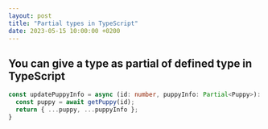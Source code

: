 ```yaml
---
layout: post
title: "Partial types in TypeScript"
date: 2023-05-15 10:00:00 +0200
---
```


## You can give a type as partial of defined type in TypeScript

```typescript
const updatePuppyInfo = async (id: number, puppyInfo: Partial<Puppy>): Promise<Puppy> => {
  const puppy = await getPuppy(id);
  return { ...puppy, ...puppyInfo };
}
```

